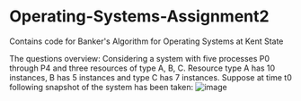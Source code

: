 # Operating-Systems-Assignment2
Contains code for Banker's Algorithm for Operating Systems at Kent State 

The questions overview:
Considering a system with five processes P0 through P4 and three resources of type A, B, C. Resource type A has 10 instances, B has 5 instances and type C has 7 instances. 
Suppose at time t0 following snapshot of the system has been taken:
![image](https://github.com/user-attachments/assets/3c9496a9-38f1-4d50-b2c3-d19f02e0d2a7)
